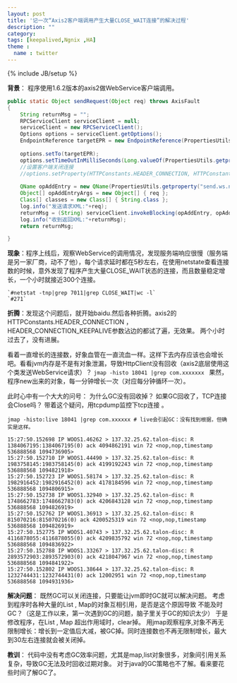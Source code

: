 ```yaml
---
layout: post
title: '记一次“Axis2客户端调用产生大量CLOSE_WAIT连接”的解决过程'
description: ""
category: 
tags: [keepalived,Ngnix ,HA]
theme :
  name : twitter
---
```

{% include JB/setup %}

**背景**： 程序使用1.6.2版本的axis2做WebService客户端调用。

```java
public static Object sendRequest(Object req) throws AxisFault
{
	String returnMsg = "";
	RPCServiceClient serviceClient = null;
	serviceClient = new RPCServiceClient();
	Options options = serviceClient.getOptions();
	EndpointReference targetEPR = new EndpointReference(PropertiesUtils.getproperty("send.ws.targetEPR", ""));
	
	options.setTo(targetEPR);
	options.setTimeOutInMilliSeconds(Long.valueOf(PropertiesUtils.getproperty("send.ws.timeout", "30000")));
	//设置客户端关闭连接
	//options.setProperty(HTTPConstants.HEADER_CONNECTION, HTTPConstants.HEADER_CONNECTION_CLOSE);
	
	QName opAddEntry = new QName(PropertiesUtils.getproperty("send.ws.namespace", ""), PropertiesUtils.getproperty("send.ws.method", ""));
	Object[] opAddEntryArgs = new Object[] { req };
	Class[] classes = new Class[] { String.class };
	log.info("发送请求XML:"+req);
	returnMsg = (String) serviceClient.invokeBlocking(opAddEntry, opAddEntryArgs, classes)[0];
	log.info("收到返回XML:"+returnMsg);
	return returnMsg;

}
```

**现象**：程序上线后，观察WebService的调用情况，发现服务端响应很慢（服务端是另一家厂商，动不了他），每个请求延时都在5秒左右，在使用netstate查看连接数的时候，意外发现了程序产生大量CLOSE_WAIT状态的连接，而且数量稳定增长，一个小时就接近300个连接。

	`#netstat -tnp|grep 7011|grep CLOSE_WAIT|wc -l` 
	`#271` 

**折腾**：发现这个问题后，就开始baidu.然后各种折腾。axis2的HTTPConstants.HEADER_CONNECTION ，
HEADER_CONNECTION_KEEPALIVE参数沾边的都试了遍，无效果。
两个小时过去了，没有进展。
 
看着一直增长的连接数，好象血管在一直流血一样。这样下去内存应该也会增长吧。看看jvm内存是不是有对象泄漏，导致HttpClient没有回收（axis2底层使用这个类发送WebService请求）？
`jmap -histo 18041 |grep com.xxxxxxx `
果然，程序new出来的对象，每一分钟增长一次（对应每分钟循环一次）。


此时心中有一个大大的问号：  为什么GC没有回收掉？
如果GC回收了，TCP连接会Close吗？ 带着这个疑问，用tcpdump监控下tcp连接 。

	jmap -histo:live 18041 |grep com.xxxxxx # live会引起GC：没有找到根据，但确实是这样。  

```text
15:27:50.152698 IP WOOS1.46262 > 137.32.25.62.talon-disc: R 1384067195:1384067195(0) ack 4094862191 win 72 <nop,nop,timestamp 536888568 1094736905>
15:27:50.152710 IP WOOS1.44490 > 137.32.25.62.talon-disc: R 1983758145:1983758145(0) ack 4199192243 win 72 <nop,nop,timestamp 536888568 1094821918>
15:27:50.152723 IP WOOS1.58174 > 137.32.25.62.talon-disc: R 1982916452:1982916452(0) ack 4178184596 win 72 <nop,nop,timestamp 536888568 1094806915>
15:27:50.152738 IP WOOS1.32940 > 137.32.25.62.talon-disc: R 1748662783:1748662783(0) ack 4206843128 win 72 <nop,nop,timestamp 536888568 1094826919>
15:27:50.152762 IP WOOS1.36913 > 137.32.25.62.talon-disc: R 815070216:815070216(0) ack 4200525319 win 72 <nop,nop,timestamp 536888568 1094826919>
15:27:50.152775 IP WOOS1.40743 > 137.32.25.62.talon-disc: R 4116878055:4116878055(0) ack 4209835792 win 72 <nop,nop,timestamp 536888568 1094836922>
15:27:50.152788 IP WOOS1.33267 > 137.32.25.62.talon-disc: R 2893572903:2893572903(0) ack 4218047967 win 72 <nop,nop,timestamp 536888568 1094841922>
15:27:50.152802 IP WOOS1.38644 > 137.32.25.62.talon-disc: R 1232744431:1232744431(0) ack 12002951 win 72 <nop,nop,timestamp 536888568 1094931936>
```

**解决问题**：
     既然GC可以关闭连接，只要能让jvm即时GC就可以解决问题。 考虑到程序时各种大量的List , Map的对象互相引用，是否是这个原因导致 不能及时GC？（这是工作以来，第一次遇到GC的问题，脑子里关于GC的知识太少）
    于是修改程序，在List , Map 超出作用域时，clear掉。 用jmap观察程序,对象不再无限制增长：增长到一定值后大减，被GC掉。同时连接数也不再无限制增长，最大到30左右连接就会被关闭掉。

**教训**：
代码中没有考虑GC效率问题，尤其是map,list对象很多，对象间引用关系复杂，导致GC无法及时回收过期对象。   对于java的GC策略也不了解。看来要花些时间了解GC了。

